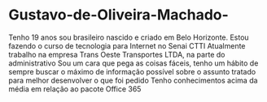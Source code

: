 # Gustavo-de-Oliveira-Machado-
Tenho 19 anos sou brasileiro nascido e criado em Belo Horizonte.
Estou fazendo o curso de tecnologia para Internet no Senai CTTI
Atualmente trabalho na empresa Trans Oeste Transportes LTDA, na parte do administrativo
Sou um cara que pega as coisas fáceis, tenho um hábito de sempre buscar o máximo de informação possível sobre o assunto tratado para melhor desenvolver o que foi pedido
Tenho conhecimentos acima da média em relação ao pacote Office 365
